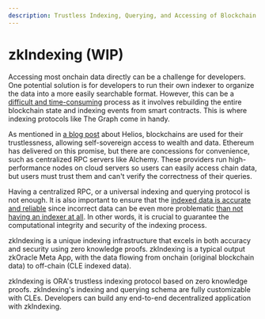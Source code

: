 ```yaml
---
description: Trustless Indexing, Querying, and Accessing of Blockchain Data
---
```


# zkIndexing (WIP)

Accessing most onchain data directly can be a challenge for developers. One potential solution is for developers to run their own indexer to organize the data into a more easily searchable format. However, this can be a [difficult and time-consuming](https://twitter.com/DennisonBertram/status/1621657835334402050) process as it involves rebuilding the entire blockchain state and indexing events from smart contracts. This is where indexing protocols like The Graph come in handy.

As mentioned in [a blog post](https://a16zcrypto.com/content/article/building-helios-ethereum-light-client/) about Helios, blockchains are used for their trustlessness, allowing self-sovereign access to wealth and data. Ethereum has delivered on this promise, but there are concessions for convenience, such as centralized RPC servers like Alchemy. These providers run high-performance nodes on cloud servers so users can easily access chain data, but users must trust them and can't verify the correctness of their queries.

Having a centralized RPC, or a universal indexing and querying protocol is not enough. It is also important to ensure that the [indexed data is accurate and reliable](https://twitter.com/DennisonBertram/status/1621665717274775557) since incorrect data can be even more problematic [than not having an indexer at all](https://twitter.com/0xngmi/status/1567594375357546496). In other words, it is crucial to guarantee the computational integrity and security of the indexing process.

zkIndexing is a unique indexing infrastructure that excels in both accuracy and security using zero knowledge proofs. zkIndexing is a typical output zkOracle Meta App, with the data flowing from onchain (original blockchain data) to off-chain (CLE indexed data).

zkIndexing is ORA's trustless indexing protocol based on zero knowledge proofs. zkIndexing's indexing and querying schema are fully customizable with CLEs. Developers can build any end-to-end decentralized application with zkIndexing.
